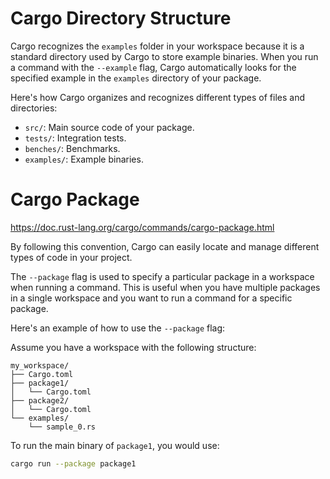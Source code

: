 # Cargo Directory Structure

Cargo recognizes the `examples` folder in your workspace because it is a standard directory used by Cargo to store example binaries. When you run a command with the `--example` flag, Cargo automatically looks for the specified example in the `examples` directory of your package.

Here's how Cargo organizes and recognizes different types of files and directories:

- `src/`: Main source code of your package.
- `tests/`: Integration tests.
- `benches/`: Benchmarks.
- `examples/`: Example binaries.
# Cargo Package
https://doc.rust-lang.org/cargo/commands/cargo-package.html

By following this convention, Cargo can easily locate and manage different types of code in your project.

The `--package` flag is used to specify a particular package in a workspace when running a command. This is useful when you have multiple packages in a single workspace and you want to run a command for a specific package.

Here's an example of how to use the `--package` flag:

Assume you have a workspace with the following structure:

```
my_workspace/
├── Cargo.toml
├── package1/
│   └── Cargo.toml
├── package2/
│   └── Cargo.toml
└── examples/
    └── sample_0.rs
```

To run the main binary of `package1`, you would use:

```sh
cargo run --package package1
```

